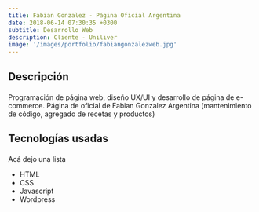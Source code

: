 ```yaml
---
title: Fabian Gonzalez - Página Oficial Argentina
date: 2018-06-14 07:30:35 +0300
subtitle: Desarrollo Web
description: Cliente - Uniliver
image: '/images/portfolio/fabiangonzalezweb.jpg'
---
```




<div class="block-header inner-sm" style="margin-top: 1.5em; margin-bottom: 1.5em">
  <h2 class="block-title line-top">Descripción</h2>
</div>

Programación de página web, diseño UX/UI y desarrollo de página de e-commerce. Página de oficial de Fabian Gonzalez Argentina (mantenimiento de código, agregado de recetas y productos)

<div class="block-header inner-sm" style="margin-bottom: 1.5em">
  <h2 class="block-title line-top">Tecnologías usadas</h2>
</div>

 Acá dejo una lista

- HTML
- CSS
- Javascript
- Wordpress

